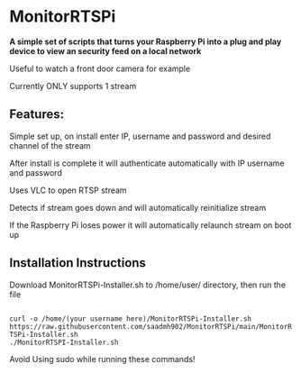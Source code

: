 <h1>MonitorRTSPi</h1>
<b>A simple set of scripts that turns your Raspberry Pi into a plug and play device to view an security feed on a local network</b>
<p>Useful to watch a front door camera for example</p>
<p>Currently ONLY supports 1 stream</p>

<h2>Features:</h2>
<p>Simple set up, on install enter IP, username and password and desired channel of the stream</p>
<p>After install is complete it will authenticate automatically with IP username and password</p>
<p>Uses VLC to open RTSP stream</p>
<p>Detects if stream goes down and will automatically reinitialize stream</p>
<p>If the Raspberry Pi loses power it will automatically relaunch stream on boot up</p>


<h2>Installation Instructions</h2>
<p>Download MonitorRTSPi-Installer.sh to /home/user/ directory, then run the file</p>
<code>
curl -o /home/(your username here)/MonitorRTSPi-Installer.sh https://raw.githubusercontent.com/saadmh902/MonitorRTSPi/main/MonitorRTSPi-Installer.sh
./MonitorRTSPI-Installer.sh
</code>

Avoid Using sudo while running these commands!
